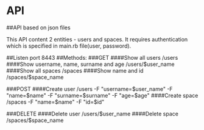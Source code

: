 # API
##API based on json files

This API content 2 entities - users and spaces. It requires authentication which is specified in main.rb file(user, password).

##Listen port
8443
##Methods:
###GET
####Show all users
    /users
####Show username, name, surname and age
    /users/$user_name
####Show all spaces
    /spaces
####Show name and id
    /spaces/$space_name
    
###POST
####Create user
    /users -F "username=$user_name" -F "name=$name" -F "surname=$surname" -F "age=$age"
####Create space
    /spaces -F "name=$name" -F "id=$id"
    
###DELETE
####Delete user
    /users/$user_name
####Delete space
    /spaces/$space_name
